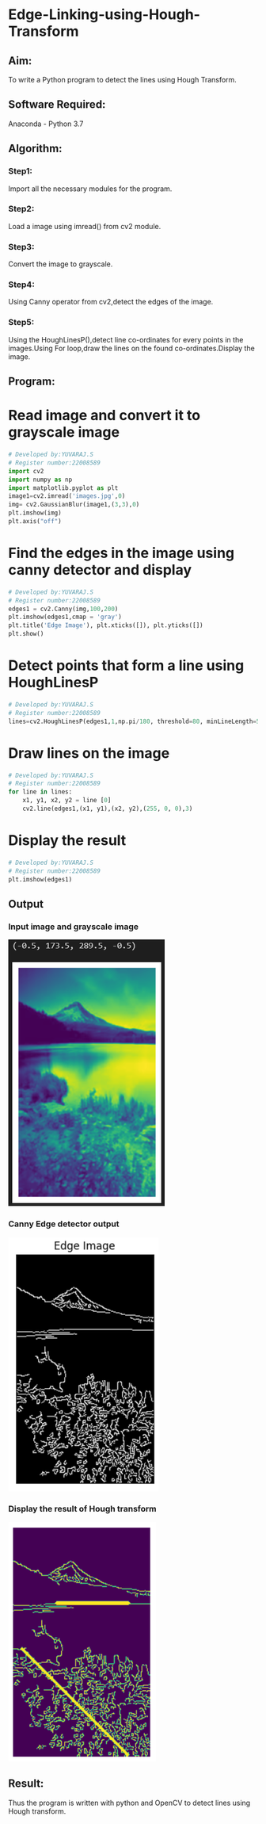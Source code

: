 # Edge-Linking-using-Hough-Transform
## Aim:
To write a Python program to detect the lines using Hough Transform.

## Software Required:
Anaconda - Python 3.7

## Algorithm:
### Step1:
Import all the necessary modules for the program.
### Step2:
Load a image using imread() from cv2 module.
### Step3:
Convert the image to grayscale.
### Step4:
Using Canny operator from cv2,detect the edges of the image.
### Step5:
Using the HoughLinesP(),detect line co-ordinates for every points in the images.Using For loop,draw the lines on the found co-ordinates.Display the image.
## Program:


# Read image and convert it to grayscale image
```python
# Developed by:YUVARAJ.S
# Register number:22008589
import cv2
import numpy as np
import matplotlib.pyplot as plt
image1=cv2.imread('images.jpg',0)
img= cv2.GaussianBlur(image1,(3,3),0)
plt.imshow(img)
plt.axis("off")
```


# Find the edges in the image using canny detector and display
```python
# Developed by:YUVARAJ.S
# Register number:22008589
edges1 = cv2.Canny(img,100,200)
plt.imshow(edges1,cmap = 'gray')
plt.title('Edge Image'), plt.xticks([]), plt.yticks([])
plt.show()
```


# Detect points that form a line using HoughLinesP
```python
# Developed by:YUVARAJ.S
# Register number:22008589
lines=cv2.HoughLinesP(edges1,1,np.pi/180, threshold=80, minLineLength=50,maxLineGap=250)
```


# Draw lines on the image
```python
# Developed by:YUVARAJ.S
# Register number:22008589
for line in lines:
    x1, y1, x2, y2 = line [0] 
    cv2.line(edges1,(x1, y1),(x2, y2),(255, 0, 0),3)
```


# Display the result
```python
# Developed by:YUVARAJ.S
# Register number:22008589
plt.imshow(edges1)
```




## Output

### Input image and grayscale image
![](./1st.png)
### Canny Edge detector output

![](./2nd.png)

### Display the result of Hough transform
![](./3rd.png)

## Result:
Thus the program is written with python and OpenCV to detect lines using Hough transform. 
